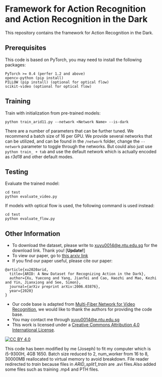# Framework for Action Recognition and Action Recognition in the Dark

This repository contains the framework for Action Recognition in the Dark.

## Prerequisites

This code is based on PyTorch, you may need to install the following packages:
```
PyTorch >= 0.4 (perfer 1.2 and above)
opencv-python (pip install)
PILLOW (pip install) (optional for optical flow)
scikit-video (optional for optical flow)
```

## Training

Train with initialization from pre-trained models:
```
python train_arid11.py --network <Network Name> --is-dark
```
There are a number of parameters that can be further tuned. We recommend a batch size of 16 per GPU.
We provide several networks that can be utilized, and can be found in the ```/network``` folder, change the ```--network``` parameter to toggle through the networks. But could also just use ``` python train_ + tab``` and use the default network which is actually encoded as *r3d18* and other default modes.

## Testing

Evaluate the trained model:
```
cd test
python evaluate_video.py
```
If models with optical flow is used, the following command is used instead:
```
cd test
python evaluate_flow.py
```

## Other Information

<!-- - To download our dataset, click on [this link](https://xuyu0010.github.io/arid.html) -->
- To download the dataset, please write to xuyu0014@e.ntu.edu.sg for the download link. Thank you! [__Update!__]
- To view our paper, go to [this arxiv link](http://arxiv.org/abs/2006.03876)
- If you find our paper useful, please cite our paper:
```
@article{xu2020arid,
  title={ARID: A New Dataset for Recognizing Action in the Dark},
  author={Xu, Yuecong and Yang, Jianfei and Cao, Haozhi and Mao, Kezhi and Yin, Jianxiong and See, Simon},
  journal={arXiv preprint arXiv:2006.03876},
  year={2020}
}
```
- Our code base is adapted from [Multi-Fiber Network for Video Recognition](https://github.com/cypw/PyTorch-MFNet), we would like to thank the authors for providing the code base.
- You may contact me through xuyu0014@e.ntu.edu.sg
- This work is licensed under a
[Creative Commons Attribution 4.0 International License][cc-by].

[![CC BY 4.0][cc-by-image]][cc-by]

[cc-by]: http://creativecommons.org/licenses/by/4.0/
[cc-by-image]: https://i.creativecommons.org/l/by/4.0/88x31.png
[cc-by-shield]: https://img.shields.io/badge/License-CC%20BY%204.0-lightgrey.svg

This code has been modified by me (Joseph) to fit my computer which is i5-9300H, 4GB 1650. Batch size reduced to 2, num_worker from 16 to 8, 30000MB reallocated to virtual memory to avoid breakdown. File reader redirected to *train* because files in *ARID_split1_train* are .avi files.Also added some files such as training .mp4 and PTH files.